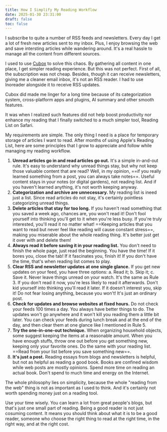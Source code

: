 ```yaml
---
title: How I Simplify My Reading Workflow 
date: 2025-01-30 23:31:00
draft: false
toc: false
---
```


I subscribe to quite a number of RSS feeds and newsletters. Every day I get a lot of fresh new articles sent to my inbox. Plus, I enjoy browsing the web and save intersting articles while wandering around. It's a real hassle to manage all the content from different sources.

<!--more-->

I used to use [Cubox](https://cubox.cc) to solve this chaos. By gathering all content in one place, I get simpler reading experience. But this was not perfect. First of all, the subscription was not cheap. Besides, though it can receive newsletters, giving me a cleaner email inbox, it's not an RSS reader. I had to use Inoreader alongside it to receive RSS updates.

Cubox did made me linger for a long time because of its categorization system, cross-platform apps and plugins, AI summary and other smooth features.

It was when I realized such features did not help boost productivity nor enhance my reading that I finally switched to a much simpler tool, Reading List on Safari.

My requirements are simple. The only thing I need is a place for temporary storage of articles I want to read. After months of using Apple's Reading List, here are some principles that I grow to appreciate and follow while managing my reading workflow.

1. **Unread articles go in and read articles go out.** It's a simple in-and-out rule. It's easy to understand why unread things stay, but why not keep those valuable content that are read? Well, in my opinion, ==if you really learned something from a post, you can always take notes==. Useful content stays in your notes (or digital gardens), not reading list. And if you haven't learned anything, it's not worth keeping anyway.
2. **Categorization and archive are unnecessary.** My reading list is ineed just a list. Since read articles do not stay, it's certainly pointless categorizing unread things.
3. **Delete articles that stay for too long.** If you haven't read something that you saved a week ago, chances are, you won't read it! Don't fool yourself into thinking you'll get to it when you're less busy. If you're truly interested, you'll read it no matter what! ==Keeping articles that you want to read but never feel like reading will cause constant stress==, making you miserable about the whole reading thing. It's better just get it over with and delete them!
4. **Always read it before saving it in your reading list.** You don't need to finish the whole page, just read the beginning. You have the time! If it bores you, close the tab! If it fascinates you, finish it! If you don't have the time, that's when reading list comes to play.
5. **Clear RSS and newsletter updates at one single glance.** If you get new updates on your feed, you have three options: a. Read it; b. Skip it; c. Save it. Never leave things unread on your watch. It's the same as Rule 3. If you don't read it now, you're less likely to read it afterwards. Don't kid yourself into thinking you'll read it later. If it doesn't interest you, skip it! Do not fear losing anything, because you won't! It's just an ordinary post.
6. **Check for updates and browse websites at fixed hours.** Do not check your feeds 100 times a day. You always have better things to do. The updates won't go anywhere and it won't kill you reading them a little bit later. You can check your feeds during lunch break and at the end of the day, and then clear them at one glance like I mentioned in Rule 5.
7. **Try the one-in-one-out technique.** When organizing household objects, some suggest keeping the items at a reasonable amount. When you have enough stuffs, throw one out before you get something new, keeping only your favorite ones. Do the same with your reading list. ==Read from your list before you save something new==.
8. **It's just a post.** Reading essays from blogs and newsletters is helpful, but not as helpful as reading a good book. Books are confined wisdom while web posts are mostly opinions. Spend more time on reading an actual book. Don't spend to much time and energy on the Internet.

The whole philosophy lies on simplicity, because the whole "reading from the web" thing is not as important as I used to think. And it's certainly not worth spending money just on a reading tool. 

Use your time wisely. You can learn a lot from great people's blogs, but that's just one small part of reading. Being a good reader is not just cosuming content. It means you should think about what it is to be a good reader, someone who choose the right thing to read at the right time, in the right way, and at the right cost.